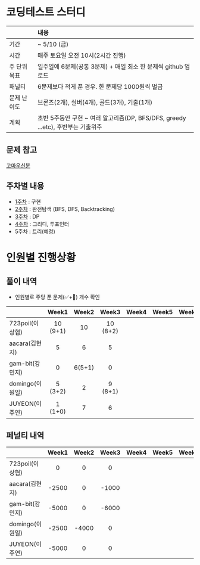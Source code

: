# 코딩테스트 스터디

| |내용|
|:--|:--|
|기간| ~ 5/10 (금)|
|시간| 매주 토요일 오전 10시(2시간 진행)|
|주 단위 목표|일주일에 6문제(공통 3문제) + 매일 최소 한 문제씩 github 업로드|
|패널티| 6문제보다 적게 푼 경우. 한 문제당 1000원씩 벌금 |
|문제 난이도|브론즈(2개), 실버(4개), 골드(3개), 기출(1개)|
|계획| 초반 5주동안 구현 ~ 여러 알고리즘(DP, BFS/DFS, greedy ...etc), 후반부는 기출위주|

## 문제 참고
[고마우신분](https://github.com/tony9402/baekjoon)

## 주차별 내용

- [1주차](./week1) : 구현
- [2주차](./week2) : 완전탐색 (BFS, DFS, Backtracking)
- [3주차](./week3) : DP
- [4주차](./week4) : 그리디, 투포인터
- 5주차 : 트리(예정)


# 인원별 진행상황

## 풀이 내역

- 인원별로 주당 푼 문제(✅+🥺) 개수 확인
  
|               |  Week1 |  Week2 |   Week3  |Week4|Week5|Week6|Week7|Week8|
|---------------|:------:|:------:|:--------:|:---:|:--:|:--:|:--:|:--:|
|723poil(이상협)  |10 (9+1)| 10     | 10 (8+2) |    | | | |
|aacara(김현지)   |5       | 6      | 5        |    |  |  |  |  |
|gam-bit(강민지)  |0       | 6(5+1) | 0        |    |  |  |  |  |
|domingo(이원일)  |5 (3+2) | 2      | 9 (8+1)  |    | | |  |  |
|JUYEON(이주연)   |1 (1+0) | 7      | 6        |    |  |  |  |


## 페널티 내역
|               |Week1 |Week2|Week3 |Week4|Week5|Week6|Week7|Week8|Total |
|---------------|:----:|:---:|:----:|:---:|:---:|:---:|:---:|:---:|-----:|
|723poil(이상협)  |0    | 0    | 0    |     |     |     |     |     |0     |
|aacara(김현지)   |-2500| 0    | -1000|     |     |     |     |     |-3500 |
|gam-bit(강민지)  |-5000| 0    | -6000|     |     |     |     |     |-11000|
|domingo(이원일)  |-2500| -4000| 0    |     |     |     |     |     |-6500 |
|JUYEON(이주연)   |-5000| 0    | 0    |     |     |     |     |     |-5000 |
